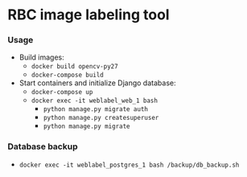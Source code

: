 # RBC image labeling tool

### Usage
* Build images:
    - `docker build opencv-py27`
    - `docker-compose build`
* Start containers and initialize Django database:
    - `docker-compose up`
    - `docker exec -it weblabel_web_1 bash`
        - `python manage.py migrate auth`
        - `python manage.py createsuperuser`
        - `python manage.py migrate`

### Database backup
* `docker exec -it weblabel_postgres_1 bash /backup/db_backup.sh`